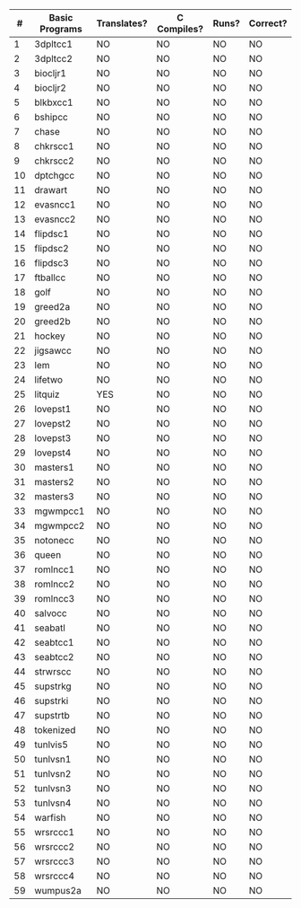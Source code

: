 |  #  |   Basic Programs     | Translates? | C Compiles? | Runs? | Correct? |
|-----|----------------------|-------------|-------------|-------|----------|
|   1 | 3dpltcc1             |      NO     |      NO     |   NO  |     NO   |
|   2 | 3dpltcc2             |      NO     |      NO     |   NO  |     NO   |
|   3 | biocljr1             |      NO     |      NO     |   NO  |     NO   |
|   4 | biocljr2             |      NO     |      NO     |   NO  |     NO   |
|   5 | blkbxcc1             |      NO     |      NO     |   NO  |     NO   |
|   6 | bshipcc              |      NO     |      NO     |   NO  |     NO   |
|   7 | chase                |      NO     |      NO     |   NO  |     NO   |
|   8 | chkrscc1             |      NO     |      NO     |   NO  |     NO   |
|   9 | chkrscc2             |      NO     |      NO     |   NO  |     NO   |
|  10 | dptchgcc             |      NO     |      NO     |   NO  |     NO   |
|  11 | drawart              |      NO     |      NO     |   NO  |     NO   |
|  12 | evasncc1             |      NO     |      NO     |   NO  |     NO   |
|  13 | evasncc2             |      NO     |      NO     |   NO  |     NO   |
|  14 | flipdsc1             |      NO     |      NO     |   NO  |     NO   |
|  15 | flipdsc2             |      NO     |      NO     |   NO  |     NO   |
|  16 | flipdsc3             |      NO     |      NO     |   NO  |     NO   |
|  17 | ftballcc             |      NO     |      NO     |   NO  |     NO   |
|  18 | golf                 |      NO     |      NO     |   NO  |     NO   |
|  19 | greed2a              |      NO     |      NO     |   NO  |     NO   |
|  20 | greed2b              |      NO     |      NO     |   NO  |     NO   |
|  21 | hockey               |      NO     |      NO     |   NO  |     NO   |
|  22 | jigsawcc             |      NO     |      NO     |   NO  |     NO   |
|  23 | lem                  |      NO     |      NO     |   NO  |     NO   |
|  24 | lifetwo              |      NO     |      NO     |   NO  |     NO   |
|  25 | litquiz              |     YES     |      NO     |   NO  |     NO   |
|  26 | lovepst1             |      NO     |      NO     |   NO  |     NO   |
|  27 | lovepst2             |      NO     |      NO     |   NO  |     NO   |
|  28 | lovepst3             |      NO     |      NO     |   NO  |     NO   |
|  29 | lovepst4             |      NO     |      NO     |   NO  |     NO   |
|  30 | masters1             |      NO     |      NO     |   NO  |     NO   |
|  31 | masters2             |      NO     |      NO     |   NO  |     NO   |
|  32 | masters3             |      NO     |      NO     |   NO  |     NO   |
|  33 | mgwmpcc1             |      NO     |      NO     |   NO  |     NO   |
|  34 | mgwmpcc2             |      NO     |      NO     |   NO  |     NO   |
|  35 | notonecc             |      NO     |      NO     |   NO  |     NO   |
|  36 | queen                |      NO     |      NO     |   NO  |     NO   |
|  37 | romlncc1             |      NO     |      NO     |   NO  |     NO   |
|  38 | romlncc2             |      NO     |      NO     |   NO  |     NO   |
|  39 | romlncc3             |      NO     |      NO     |   NO  |     NO   |
|  40 | salvocc              |      NO     |      NO     |   NO  |     NO   |
|  41 | seabatl              |      NO     |      NO     |   NO  |     NO   |
|  42 | seabtcc1             |      NO     |      NO     |   NO  |     NO   |
|  43 | seabtcc2             |      NO     |      NO     |   NO  |     NO   |
|  44 | strwrscc             |      NO     |      NO     |   NO  |     NO   |
|  45 | supstrkg             |      NO     |      NO     |   NO  |     NO   |
|  46 | supstrki             |      NO     |      NO     |   NO  |     NO   |
|  47 | supstrtb             |      NO     |      NO     |   NO  |     NO   |
|  48 | tokenized            |      NO     |      NO     |   NO  |     NO   |
|  49 | tunlvis5             |      NO     |      NO     |   NO  |     NO   |
|  50 | tunlvsn1             |      NO     |      NO     |   NO  |     NO   |
|  51 | tunlvsn2             |      NO     |      NO     |   NO  |     NO   |
|  52 | tunlvsn3             |      NO     |      NO     |   NO  |     NO   |
|  53 | tunlvsn4             |      NO     |      NO     |   NO  |     NO   |
|  54 | warfish              |      NO     |      NO     |   NO  |     NO   |
|  55 | wrsrccc1             |      NO     |      NO     |   NO  |     NO   |
|  56 | wrsrccc2             |      NO     |      NO     |   NO  |     NO   |
|  57 | wrsrccc3             |      NO     |      NO     |   NO  |     NO   |
|  58 | wrsrccc4             |      NO     |      NO     |   NO  |     NO   |
|  59 | wumpus2a             |      NO     |      NO     |   NO  |     NO   |
